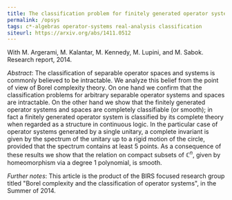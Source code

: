 ```yaml
---
title: The classification problem for finitely generated operator systems and spaces
permalink: /opsys
tags: c*-algebras operator-systems real-analysis classification
siteurl: https://arxiv.org/abs/1411.0512
---
```


With M. Argerami, M. Kalantar, M. Kennedy, M. Lupini, and M. Sabok. Research report, 2014.<!--more-->

*Abstract*: The classification of separable operator spaces and systems is commonly believed to be intractable. We analyze this belief from the point of view of Borel complexity theory. On one hand we confirm that the classification problems for arbitrary separable operator systems and spaces are intractable. On the other hand we show that the finitely generated operator systems and spaces are completely classifiable (or smooth); in fact a finitely generated operator system is classified by its complete theory when regarded as a structure in continuous logic. In the particular case of operator systems generated by a single unitary, a complete invariant is given by the spectrum of the unitary up to a rigid motion of the circle, provided that the spectrum contains at least 5 points. As a consequence of these results we show that the relation on compact subsets of $\mathbb C^n$, given by homeomorphism via a degree 1 polynomial, is smooth.

*Further notes*: This article is the product of the BIRS focused research group titled "Borel complexity and the classification of operator systems", in the Summer of 2014.
